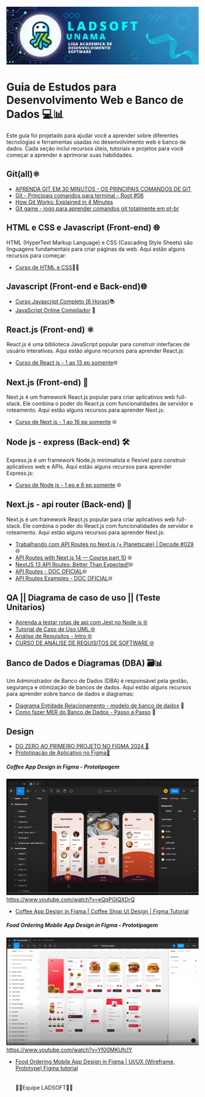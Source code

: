 ![img](https://github.com/ladsoftunama/ladsoftunama/raw/main/imagens/image_readme.png)

# Guia de Estudos para Desenvolvimento Web e Banco de Dados 💻📊

Este guia foi projetado para ajudar você a aprender sobre diferentes tecnologias e ferramentas usadas no desenvolvimento web e banco de dados. Cada seção inclui recursos úteis, tutoriais e projetos para você começar a aprender e aprimorar suas habilidades.

## Git(all)⚛️

- [APRENDA GIT EM 30 MINUTOS - OS PRINCIPAIS COMANDOS DE GIT](https://www.youtube.com/watch?v=Zwv9qRyVeU4)
- [Git - Principais comandos para terminal - Root #06](https://youtu.be/E28J23gCBIs)
- [How Git Works: Explained in 4 Minutes](https://www.youtube.com/watch?v=e9lnsKot_SQ)
- [Git game - jogo para aprender comandos git totalmente em pt-br](https://learngitbranching.js.org/?locale=pt_BR)

## HTML e CSS e Javascript (Front-end) 🌐

HTML (HyperText Markup Language) e CSS (Cascading Style Sheets) são linguagens fundamentais para criar páginas da web. Aqui estão alguns recursos para começar:

- [Curso de HTML e CSS](https://youtube.com/playlist?list=PLnDvRpP8Bnez2LJGshXKtid2f-aUkFOqM&si=P0eKhZ4aOKXAqovc)📖🎨

## Javascript (Front-end e Back-end)🌐

- [Curso Javascript Completo (6 Horas)](https://www.youtube.com/watch?v=McKNP3g6VBA)📚
- [JavaScript Online Compilador](https://developer.mozilla.org/en-US/docs/Web/HTML) 🚀

## React.js (Front-end) ⚛️

React.js é uma biblioteca JavaScript popular para construir interfaces de usuário interativas. Aqui estão alguns recursos para aprender React.js:

- [Curso de React js - 1 ao 13 ep somente](https://www.youtube.com/playlist?list=PLnDvRpP8BneyVA0SZ2okm-QBojomniQVO)🌐

## Next.js (Front-end) 🚀

Next.js é um framework React.js popular para criar aplicativos web full-stack. Ele combina o poder do React.js com funcionalidades de servidor e roteamento. Aqui estão alguns recursos para aprender Next.js:

- [Curso de Next js - 1 ao 16 ep somente](https://www.youtube.com/playlist?list=PLnDvRpP8BnezfJcfiClWskFOLODeqI_Ft) 🌐

## Node js - express (Back-end) 🛠️

Express.js é um framework Node.js minimalista e flexível para construir aplicativos web e APIs. Aqui estão alguns recursos para aprender Express.js:

- [Curso de Node js - 1 ep e 8 ep somente](https://www.youtube.com/playlist?list=PLJ_KhUnlXUPtbtLwaxxUxHqvcNQndmI4B) 🌐

## Next.js - api router (Back-end) 🚀

Next.js é um framework React.js popular para criar aplicativos web full-stack. Ele combina o poder do React.js com funcionalidades de servidor e roteamento. Aqui estão alguns recursos para aprender Next.js:

- [Trabalhando com API Routes no Next.js (+ Planetscale) | Decode #029](https://www.youtube.com/watch?v=ZDSiAwuoX0c) 🌐
- [API Routes with Next.js 14 — Course part 10](https://www.youtube.com/watch?v=gEB3ckYeZF4&pp=ygULbmV4dCBqcyBhcGk%3D) 🌐
- [NextJS 13 API Routes: Better Than Expected!](https://www.youtube.com/watch?v=vrR4MlB7nBI)🌐
- [API Routes - DOC OFICIAL](https://nextjs.org/docs/pages/building-your-application/routing/api-routes)🌐
- [API Routes Examples - DOC OFICIAL](https://nextjs.org/learn-pages-router/basics/api-routes/creating-api-routes)🌐

## QA || Diagrama de caso de uso || (Teste Unitarios)

- [Aprenda a testar rotas de api com Jest no Node js 🌐](https://www.youtube.com/watch?v=HzjHDsoHwB4)
- [Tutorial de Caso de Uso UML 🌐](https://youtu.be/ab6eDdwS3rA)
- [Análise de Requisitos - Intro 🌐](https://www.youtube.com/watch?v=rVbJ7ykuLig)
- [CURSO DE ANÁLISE DE REQUISITOS DE SOFTWARE 🌐](https://www.youtube.com/playlist?list=PLF9vK2NfbRJtqen7xlD7aWtu3Bwik-k6G)

## Banco de Dados e Diagramas (DBA) 🗃️📊

Um Administrador de Banco de Dados (DBA) é responsável pela gestão, segurança e otimização de bancos de dados. Aqui estão alguns recursos para aprender sobre banco de dados e diagramas:

- [Diagrama Entidade Relacionamento - modelo de banco de dados](https://www.youtube.com/watch?v=XCkd27GtZoM) 📖
- [Como fazer MER do Banco de Dados - Passo a Passo](https://youtu.be/V3GNA-LWCnI) 📖

## Design

- [DO ZERO AO PRIMEIRO PROJETO NO FIGMA 2024 🔑](https://www.youtube.com/watch?v=L7wLoft_BVc)
- [Prototipação de Aplicativo no Figma🔑](https://www.youtube.com/playlist?list=PLwgL9IEA0PxWS1Ub3aqp9r1RUcfysxLwk)

##### Coffee App Design in Figma - Prototipagem

![img](/images/prot%20figma.png)
https://www.youtube.com/watch?v=eQqPGlQXDrQ

- [Coffee App Design in Figma | Coffee Shop UI Design | Figma Tutorial](https://www.youtube.com/watch?v=eQqPGlQXDrQ)

##### Food Ordering Mobile App Design in Figma - Prototipagem

![img](/images/prot%20figma%202.png)
https://www.youtube.com/watch?v=Yf00MKUfcIY

- [Food Ordering Mobile App Design in Figma | UI/UX (Wireframe, Prototype) Figma tutorial](https://www.youtube.com/watch?v=Yf00MKUfcIY)
  \
  \
  \
  👩‍💻Equipe LADSOFT👨‍💻
